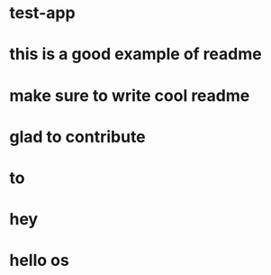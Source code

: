 # test-app

# this is a good example of readme

# make sure to write cool readme

# glad to contribute

# to

# hey

# hello os
